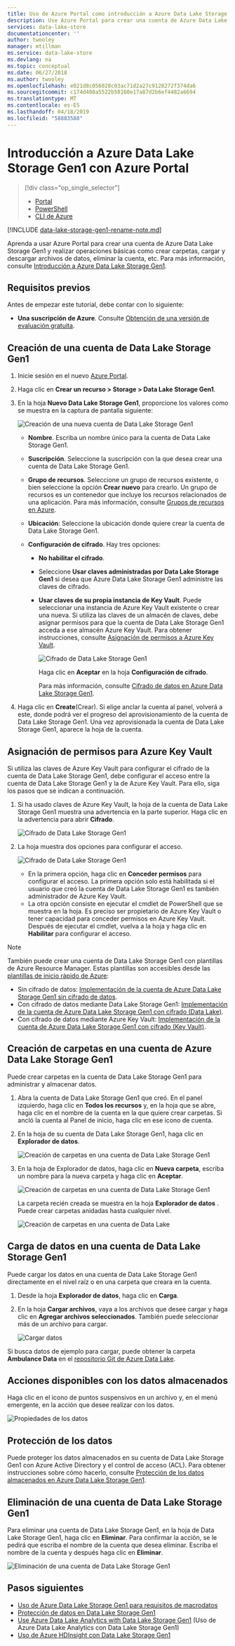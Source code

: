 ```yaml
---
title: Uso de Azure Portal como introducción a Azure Data Lake Storage Gen1 | Microsoft Docs
description: Use Azure Portal para crear una cuenta de Azure Data Lake Storage Gen1 y realizar operaciones básicas en la cuenta de Data Lake Storage Gen1.
services: data-lake-store
documentationcenter: ''
author: twooley
manager: mtillman
ms.service: data-lake-store
ms.devlang: na
ms.topic: conceptual
ms.date: 06/27/2018
ms.author: twooley
ms.openlocfilehash: e021d8c056028c03ac71d2a27c9128272f374da6
ms.sourcegitcommit: c174d408a5522b58160e17a87d2b6ef4482a6694
ms.translationtype: MT
ms.contentlocale: es-ES
ms.lasthandoff: 04/18/2019
ms.locfileid: "58883588"
---
```

# <a name="get-started-with-azure-data-lake-storage-gen1-using-the-azure-portal"></a>Introducción a Azure Data Lake Storage Gen1 con Azure Portal

> [!div class="op_single_selector"]
> * [Portal](data-lake-store-get-started-portal.md)
> * [PowerShell](data-lake-store-get-started-powershell.md)
> * [CLI de Azure](data-lake-store-get-started-cli-2.0.md)
>
> 

[!INCLUDE [data-lake-storage-gen1-rename-note.md](../../includes/data-lake-storage-gen1-rename-note.md)]

Aprenda a usar Azure Portal para crear una cuenta de Azure Data Lake Storage Gen1 y realizar operaciones básicas como crear carpetas, cargar y descargar archivos de datos, eliminar la cuenta, etc. Para más información, consulte [Introducción a Azure Data Lake Storage Gen1](data-lake-store-overview.md).

## <a name="prerequisites"></a>Requisitos previos
Antes de empezar este tutorial, debe contar con lo siguiente:

* **Una suscripción de Azure**. Consulte [Obtención de una versión de evaluación gratuita](https://azure.microsoft.com/pricing/free-trial/).

## <a name="create-a-data-lake-storage-gen1-account"></a>Creación de una cuenta de Data Lake Storage Gen1

1. Inicie sesión en el nuevo [Azure Portal](https://portal.azure.com).
2. Haga clic en **Crear un recurso > Storage > Data Lake Storage Gen1**.
3. En la hoja **Nuevo Data Lake Storage Gen1**, proporcione los valores como se muestra en la captura de pantalla siguiente:
   
    ![Creación de una nueva cuenta de Data Lake Storage Gen1](./media/data-lake-store-get-started-portal/ADL.Create.New.Account.png "Create a new Data Lake Storage Gen1 account")
   
   * **Nombre**. Escriba un nombre único para la cuenta de Data Lake Storage Gen1.
   * **Suscripción**. Seleccione la suscripción con la que desea crear una cuenta de Data Lake Storage Gen1.
   * **Grupo de recursos**. Seleccione un grupo de recursos existente, o bien seleccione la opción **Crear nuevo** para crearlo. Un grupo de recursos es un contenedor que incluye los recursos relacionados de una aplicación. Para más información, consulte [Grupos de recursos en Azure](../azure-resource-manager/resource-group-overview.md#resource-groups).
   * **Ubicación**: Seleccione la ubicación donde quiere crear la cuenta de Data Lake Storage Gen1.
   * **Configuración de cifrado**. Hay tres opciones:
     
     * **No habilitar el cifrado**.
     * Seleccione **Usar claves administradas por Data Lake Storage Gen1** si desea que Azure Data Lake Storage Gen1 administre las claves de cifrado.
     * **Usar claves de su propia instancia de Key Vault**. Puede seleccionar una instancia de Azure Key Vault existente o crear una nueva. Si utiliza las claves de un almacén de claves, debe asignar permisos para que la cuenta de Data Lake Storage Gen1 acceda a ese almacén Azure Key Vault. Para obtener instrucciones, consulte [Asignación de permisos a Azure Key Vault](#assign-permissions-to-azure-key-vault).
       
        ![Cifrado de Data Lake Storage Gen1](./media/data-lake-store-get-started-portal/adls-encryption-2.png "Data Lake Storage Gen1 encryption")
       
        Haga clic en **Aceptar** en la hoja **Configuración de cifrado**.

        Para más información, consulte [Cifrado de datos en Azure Data Lake Storage Gen1](./data-lake-store-encryption.md).

4. Haga clic en **Create**(Crear). Si elige anclar la cuenta al panel, volverá a este, donde podrá ver el progreso del aprovisionamiento de la cuenta de Data Lake Storage Gen1. Una vez aprovisionada la cuenta de Data Lake Storage Gen1, aparece la hoja de la cuenta.

## <a name="assign-permissions-to-azure-key-vault"></a>Asignación de permisos para Azure Key Vault
Si utiliza las claves de Azure Key Vault para configurar el cifrado de la cuenta de Data Lake Storage Gen1, debe configurar el acceso entre la cuenta de Data Lake Storage Gen1 y la de Azure Key Vault. Para ello, siga los pasos que se indican a continuación.

1. Si ha usado claves de Azure Key Vault, la hoja de la cuenta de Data Lake Storage Gen1 muestra una advertencia en la parte superior. Haga clic en la advertencia para abrir **Cifrado**.
   
    ![Cifrado de Data Lake Storage Gen1](./media/data-lake-store-get-started-portal/adls-encryption-3.png "Data Lake Storage Gen1 encryption")
2. La hoja muestra dos opciones para configurar el acceso.

    ![Cifrado de Data Lake Storage Gen1](./media/data-lake-store-get-started-portal/adls-encryption-4.png "Data Lake Storage Gen1 encryption")
   
   * En la primera opción, haga clic en **Conceder permisos** para configurar el acceso. La primera opción solo está habilitada si el usuario que creó la cuenta de Data Lake Storage Gen1 es también administrador de Azure Key Vault.
   * La otra opción consiste en ejecutar el cmdlet de PowerShell que se muestra en la hoja. Es preciso ser propietario de Azure Key Vault o tener capacidad para conceder permisos en Azure Key Vault. Después de ejecutar el cmdlet, vuelva a la hoja y haga clic en **Habilitar** para configurar el acceso.

> [!NOTE]
> También puede crear una cuenta de Data Lake Storage Gen1 con plantillas de Azure Resource Manager. Estas plantillas son accesibles desde las [plantillas de inicio rápido de Azure](https://azure.microsoft.com/resources/templates/?term=data+lake+store):
> - Sin cifrado de datos: [Implementación de la cuenta de Azure Data Lake Storage Gen1 sin cifrado de datos](https://azure.microsoft.com/resources/templates/101-data-lake-store-no-encryption/).
> - Con cifrado de datos mediante Data Lake Storage Gen1: [Implementación de la cuenta de Azure Data Lake Storage Gen1 con cifrado (Data Lake)](https://azure.microsoft.com/resources/templates/101-data-lake-store-encryption-adls/).
> - Con cifrado de datos mediante Azure Key Vault: [Implementación de la cuenta de Azure Data Lake Storage Gen1 con cifrado (Key Vault)](https://azure.microsoft.com/resources/templates/101-data-lake-store-encryption-key-vault/).
> 
> 



## <a name="createfolder"></a>Creación de carpetas en una cuenta de Azure Data Lake Storage Gen1
Puede crear carpetas en la cuenta de Data Lake Storage Gen1 para administrar y almacenar datos.

1. Abra la cuenta de Data Lake Storage Gen1 que creó. En el panel izquierdo, haga clic en **Todos los recursos** y, en la hoja que se abre, haga clic en el nombre de la cuenta en la que quiere crear carpetas. Si ancló la cuenta al Panel de inicio, haga clic en ese icono de cuenta.
2. En la hoja de su cuenta de Data Lake Storage Gen1, haga clic en **Explorador de datos**.
   
    ![Creación de carpetas en una cuenta de Data Lake Storage Gen1](./media/data-lake-store-get-started-portal/ADL.Create.Folder.png "Create folders in a Data Lake Storage Gen1 account")
3. En la hoja de Explorador de datos, haga clic en **Nueva carpeta**, escriba un nombre para la nueva carpeta y haga clic en **Aceptar**.
   
    ![Creación de carpetas en una cuenta de Data Lake Storage Gen1](./media/data-lake-store-get-started-portal/ADL.Folder.Name.png "Create folders in a Data Lake Storage Gen1 account")
   
    La carpeta recién creada se muestra en la hoja **Explorador de datos** . Puede crear carpetas anidadas hasta cualquier nivel.
   
    ![Creación de carpetas en una cuenta de Data Lake](./media/data-lake-store-get-started-portal/ADL.New.Directory.png "Create folders in a Data Lake accoun")

## <a name="uploaddata"></a>Carga de datos en una cuenta de Data Lake Storage Gen1
Puede cargar los datos en una cuenta de Data Lake Storage Gen1 directamente en el nivel raíz o en una carpeta que creara en la cuenta. 

1. Desde la hoja **Explorador de datos**, haga clic en **Carga**. 
2. En la hoja **Cargar archivos**, vaya a los archivos que desee cargar y haga clic en **Agregar archivos seleccionados**. También puede seleccionar más de un archivo para cargar.

    ![Cargar datos](./media/data-lake-store-get-started-portal/ADL.New.Upload.File.png "Cargar datos")

Si busca datos de ejemplo para cargar, puede obtener la carpeta **Ambulance Data** en el [repositorio Git de Azure Data Lake](https://github.com/MicrosoftBigData/usql/tree/master/Examples/Samples/Data/AmbulanceData).

## <a name="properties"></a>Acciones disponibles con los datos almacenados
Haga clic en el icono de puntos suspensivos en un archivo y, en el menú emergente, en la acción que desee realizar con los datos.

![Propiedades de los datos](./media/data-lake-store-get-started-portal/ADL.File.Properties.png "Propiedades de los datos") 

## <a name="secure-your-data"></a>Protección de los datos
Puede proteger los datos almacenados en su cuenta de Data Lake Storage Gen1 con Azure Active Directory y el control de acceso (ACL). Para obtener instrucciones sobre cómo hacerlo, consulte [Protección de los datos almacenados en Azure Data Lake Storage Gen1](data-lake-store-secure-data.md).

## <a name="delete-a-data-lake-storage-gen1-account"></a>Eliminación de una cuenta de Data Lake Storage Gen1
Para eliminar una cuenta de Data Lake Storage Gen1, en la hoja de Data Lake Storage Gen1, haga clic en **Eliminar**. Para confirmar la acción, se le pedirá que escriba el nombre de la cuenta que desea eliminar. Escriba el nombre de la cuenta y después haga clic en **Eliminar**.

![Eliminación de una cuenta de Data Lake Storage Gen1](./media/data-lake-store-get-started-portal/ADL.Delete.Account.png "Eliminación de una cuenta de Data Lake")

## <a name="next-steps"></a>Pasos siguientes
* [Uso de Azure Data Lake Storage Gen1 para requisitos de macrodatos](data-lake-store-data-scenarios.md) 
* [Protección de datos en Data Lake Storage Gen1](data-lake-store-secure-data.md)
* [Use Azure Data Lake Analytics with Data Lake Storage Gen1](../data-lake-analytics/data-lake-analytics-get-started-portal.md) (Uso de Azure Data Lake Analytics con Data Lake Storage Gen1)
* [Uso de Azure HDInsight con Data Lake Storage Gen1](data-lake-store-hdinsight-hadoop-use-portal.md)

